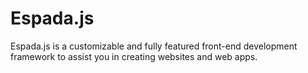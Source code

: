 # Espada.js

Espada.js is a customizable and fully featured front-end development framework to assist you in creating websites and web apps.

